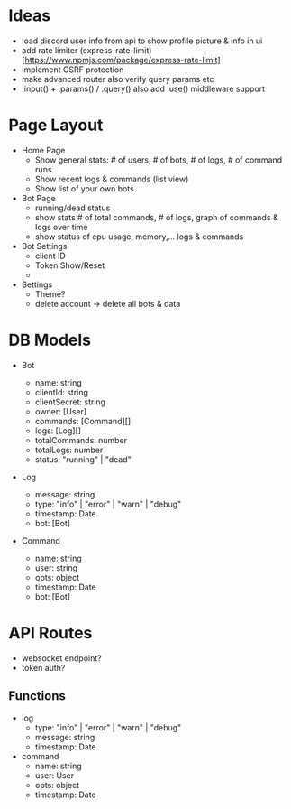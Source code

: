 # Ideas
- load discord user info from api to show profile picture & info in ui
- add rate limiter (express-rate-limit)[https://www.npmjs.com/package/express-rate-limit]
- implement CSRF protection
- make advanced router also verify query params etc
- .input() + .params() / .query() also add .use() middleware support

# Page Layout
- Home Page
  - Show general stats: # of users, # of bots, # of logs, # of command runs
  - Show recent logs & commands (list view)
  - Show list of your own bots
- Bot Page
  - running/dead status
  - show stats # of total commands, # of logs, graph of commands & logs over time
  - show status of cpu usage, memory,... logs & commands
- Bot Settings
  - client ID
  - Token Show/Reset
  - 
- Settings
  - Theme?
  - delete account -> delete all bots & data


# DB Models
- Bot
  - name: string
  - clientId: string
  - clientSecret: string
  - owner: [User]
  - commands: [Command][]
  - logs: [Log][]
  - totalCommands: number
  - totalLogs: number
  - status: "running" | "dead"

- Log
  - message: string
  - type: "info" | "error" | "warn" | "debug"
  - timestamp: Date
  - bot: [Bot]

- Command
  - name: string
  - user: string
  - opts: object
  - timestamp: Date
  - bot: [Bot]


# API Routes

- websocket endpoint?
- token auth?

## Functions
- log
  - type: "info" | "error" | "warn" | "debug"
  - message: string
  - timestamp: Date
- command
  - name: string
  - user: User
  - opts: object
  - timestamp: Date